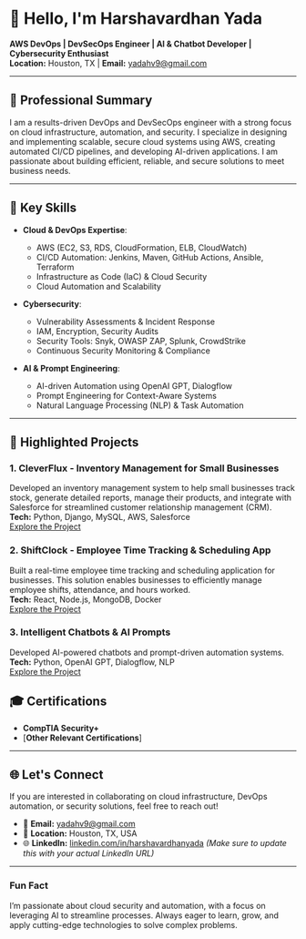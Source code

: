 # 👋 Hello, I'm Harshavardhan Yada  
**AWS DevOps | DevSecOps Engineer | AI & Chatbot Developer | Cybersecurity Enthusiast**  
**Location:** Houston, TX | **Email:** [yadahv9@gmail.com](mailto:yadahv9@gmail.com)

---

## 🌟 **Professional Summary**  
I am a results-driven DevOps and DevSecOps engineer with a strong focus on cloud infrastructure, automation, and security. I specialize in designing and implementing scalable, secure cloud systems using AWS, creating automated CI/CD pipelines, and developing AI-driven applications. I am passionate about building efficient, reliable, and secure solutions to meet business needs.

---

## 🔧 **Key Skills**  

- **Cloud & DevOps Expertise**:  
  - AWS (EC2, S3, RDS, CloudFormation, ELB, CloudWatch)  
  - CI/CD Automation: Jenkins, Maven, GitHub Actions, Ansible, Terraform  
  - Infrastructure as Code (IaC) & Cloud Security  
  - Cloud Automation and Scalability

- **Cybersecurity**:  
  - Vulnerability Assessments & Incident Response  
  - IAM, Encryption, Security Audits  
  - Security Tools: Snyk, OWASP ZAP, Splunk, CrowdStrike  
  - Continuous Security Monitoring & Compliance  

- **AI & Prompt Engineering**:  
  - AI-driven Automation using OpenAI GPT, Dialogflow  
  - Prompt Engineering for Context-Aware Systems  
  - Natural Language Processing (NLP) & Task Automation  

---

## 🚀 **Highlighted Projects**  

### 1. **CleverFlux - Inventory Management for Small Businesses**  
Developed an inventory management system to help small businesses track stock, generate detailed reports, manage their products, and integrate with Salesforce for streamlined customer relationship management (CRM).  
**Tech:** Python, Django, MySQL, AWS, Salesforce  
[Explore the Project](https://preview--smoke-shelf-sentinel.lovable.app/https://github.com/HarshavardhanYada/CleverFlux)  

### 2. **ShiftClock - Employee Time Tracking & Scheduling App**  
Built a real-time employee time tracking and scheduling application for businesses. This solution enables businesses to efficiently manage employee shifts, attendance, and hours worked.  
**Tech:** React, Node.js, MongoDB, Docker  
[Explore the Project](https://github.com/HarshavardhanYada/ShiftClock)  

### 3. **Intelligent Chatbots & AI Prompts**  
Developed AI-powered chatbots and prompt-driven automation systems.  
**Tech:** Python, OpenAI GPT, Dialogflow, NLP  
[Explore the Project](https://github.com/HarshavardhanYada/Intelligent-Chatbots)  


## 🎓 **Certifications**  
- **CompTIA Security+**  
- [**Other Relevant Certifications**]  

---

## 🌐 **Let's Connect**  
If you are interested in collaborating on cloud infrastructure, DevOps automation, or security solutions, feel free to reach out!  

- 📧 **Email:** [yadahv9@gmail.com](mailto:yadahv9@gmail.com)  
- 📍 **Location:** Houston, TX, USA  
- 🌐 **LinkedIn:** [linkedin.com/in/harshavardhanyada](https://www.linkedin.com/in/harshavardhanyada) *(Make sure to update this with your actual LinkedIn URL)*  

---

### **Fun Fact**  
I’m passionate about cloud security and automation, with a focus on leveraging AI to streamline processes. Always eager to learn, grow, and apply cutting-edge technologies to solve complex problems.
